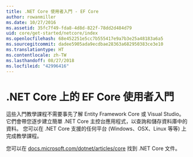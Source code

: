 ```yaml
---
title: .NET Core 使用者入門 - EF Core
author: rowanmiller
ms.date: 10/27/2016
ms.assetid: 35fc7f49-fda8-4d8d-822f-78dd2d484d79
uid: core/get-started/netcore/index
ms.openlocfilehash: 68e452251e5cc7b555417e9a7b3e25a48183a6a5
ms.sourcegitcommit: dadee5905ada9ecdbae28363a682950383ce3e10
ms.translationtype: HT
ms.contentlocale: zh-TW
ms.lasthandoff: 08/27/2018
ms.locfileid: "42996416"
---
```

# <a name="getting-started-with-ef-core-on-net-core"></a>.NET Core 上的 EF Core 使用者入門

這些入門教學課程不需要事先了解 Entity Framework Core 或 Visual Studio。 它們會帶您逐步建立簡單 .NET Core 主控台應用程式，以查詢和儲存資料庫中的資料。 您可以在 .NET Core 支援的任何平台 (Windows、OSX、Linux 等等) 上完成教學課程。

您可以在 [docs.microsoft.com/dotnet/articles/core](https://docs.microsoft.com/dotnet/articles/core/) 找到 .NET Core 文件。
